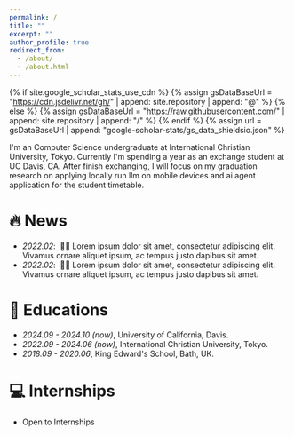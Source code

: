 ```yaml
---
permalink: /
title: ""
excerpt: ""
author_profile: true
redirect_from:
  - /about/
  - /about.html
---
```


{% if site.google_scholar_stats_use_cdn %}
{% assign gsDataBaseUrl = "https://cdn.jsdelivr.net/gh/" | append: site.repository | append: "@" %}
{% else %}
{% assign gsDataBaseUrl = "https://raw.githubusercontent.com/" | append: site.repository | append: "/" %}
{% endif %}
{% assign url = gsDataBaseUrl | append: "google-scholar-stats/gs_data_shieldsio.json" %}

<span class='anchor' id='about-me'></span>

I'm an Computer Science undergraduate at International Christian University, Tokyo. Currently I'm spending a year as an exchange student at UC Davis, CA. After finish exchanging, I will focus on my graduation research on applying locally run llm on mobile devices and ai agent application for the student timetable.

# 🔥 News
- *2022.02*: &nbsp;🎉🎉 Lorem ipsum dolor sit amet, consectetur adipiscing elit. Vivamus ornare aliquet ipsum, ac tempus justo dapibus sit amet.
- *2022.02*: &nbsp;🎉🎉 Lorem ipsum dolor sit amet, consectetur adipiscing elit. Vivamus ornare aliquet ipsum, ac tempus justo dapibus sit amet.


# 📖 Educations
- *2024.09 - 2024.10 (now)*, University of California, Davis.
- *2022.09 - 2024.06 (now)*, International Christian University, Tokyo.
- *2018.09 - 2020.06*, King Edward's School, Bath, UK.

# 💻 Internships
- Open to Internships
